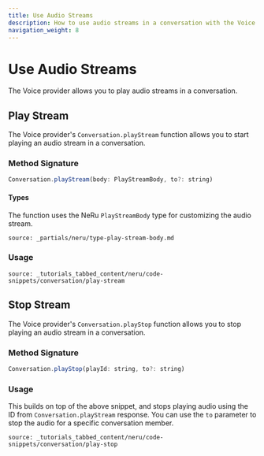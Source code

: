 ```yaml
---
title: Use Audio Streams
description: How to use audio streams in a conversation with the Voice provider
navigation_weight: 8
---
```


# Use Audio Streams

The Voice provider allows you to play audio streams in a conversation. 

## Play Stream

The Voice provider's `Conversation.playStream` function allows you to start playing an audio stream in a conversation.

### Method Signature
```javascript
Conversation.playStream(body: PlayStreamBody, to?: string)
```

#### Types

The function uses the NeRu `PlayStreamBody` type for customizing the audio stream.

```partial
source: _partials/neru/type-play-stream-body.md
```

### Usage

```tabbed_content
source: _tutorials_tabbed_content/neru/code-snippets/conversation/play-stream
```

## Stop Stream

The Voice provider's `Conversation.playStop` function allows you to stop playing an audio stream in a conversation.

### Method Signature
```javascript
Conversation.playStop(playId: string, to?: string)
```

### Usage

This builds on top of the above snippet, and stops playing audio using the ID from `Conversation.playStream` response. You can use the `to` parameter to stop the audio for a specific conversation member.

```tabbed_content
source: _tutorials_tabbed_content/neru/code-snippets/conversation/play-stop
```